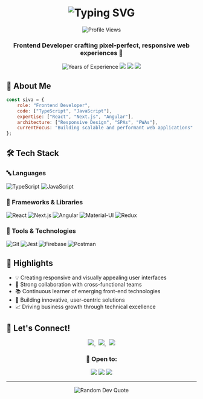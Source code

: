 <h1 align="center">
  <img src="https://readme-typing-svg.herokuapp.com?font=Fira+Code&weight=500&size=40&pause=1000&color=2196F3&center=true&vCenter=true&repeat=false&width=500&height=70&lines=Sivaramakrishnan+S" alt="Typing SVG" />
</h1>

<div align="center">
  <img src="https://komarev.com/ghpvc/?username=sivaram-portfolio&style=flat-square&color=blue" alt="Profile Views"/>
</div>

<h3 align="center">Frontend Developer crafting pixel-perfect, responsive web experiences 🚀</h3>

<p align="center">
  <img src="https://img.shields.io/badge/Experience-2.9%2B%20Years-blue?style=for-the-badge" alt="Years of Experience"/>
  <a href="https://sivaramakrishnan-portfolio.web.app/"><img src="https://img.shields.io/badge/Portfolio-000000?style=for-the-badge&logo=About.me&logoColor=white"/></a>
  <a href="https://www.linkedin.com/in/sivaramakrishnan-s-b63144161/"><img src="https://img.shields.io/badge/LinkedIn-0077B5?style=for-the-badge&logo=linkedin&logoColor=white"/></a>
  <a href="mailto:skrishnan771@gmail.com"><img src="https://img.shields.io/badge/Gmail-D14836?style=for-the-badge&logo=gmail&logoColor=white"/></a>
</p>

## 💫 About Me

```javascript
const siva = {
    role: "Frontend Developer",
    code: ["TypeScript", "JavaScript"],
    expertise: ["React", "Next.js", "Angular"],
    architecture: ["Responsive Design", "SPAs", "PWAs"],
    currentFocus: "Building scalable and performant web applications"
};
```


## 🛠️ Tech Stack

### 🔤 Languages
![TypeScript](https://img.shields.io/badge/TypeScript-007ACC?style=for-the-badge&logo=typescript&logoColor=white)
![JavaScript](https://img.shields.io/badge/JavaScript-F7DF1E?style=for-the-badge&logo=javascript&logoColor=black)

### 🎨 Frameworks & Libraries
![React](https://img.shields.io/badge/React-20232A?style=for-the-badge&logo=react&logoColor=61DAFB)
![Next.js](https://img.shields.io/badge/Next.js-000000?style=for-the-badge&logo=next.js&logoColor=white)
![Angular](https://img.shields.io/badge/Angular-DD0031?style=for-the-badge&logo=angular&logoColor=white)
![Material-UI](https://img.shields.io/badge/MUI-0081CB?style=for-the-badge&logo=mui&logoColor=white)
![Redux](https://img.shields.io/badge/Redux-593D88?style=for-the-badge&logo=redux&logoColor=white)

### 🔧 Tools & Technologies
![Git](https://img.shields.io/badge/Git-F05032?style=for-the-badge&logo=git&logoColor=white)
![Jest](https://img.shields.io/badge/Jest-C21325?style=for-the-badge&logo=jest&logoColor=white)
![Firebase](https://img.shields.io/badge/Firebase-FFCA28?style=for-the-badge&logo=firebase&logoColor=black)
![Postman](https://img.shields.io/badge/Postman-FF6C37?style=for-the-badge&logo=postman&logoColor=white)

## 🌟 Highlights

- 💡 Creating responsive and visually appealing user interfaces
- 🤝 Strong collaboration with cross-functional teams
- 📚 Continuous learner of emerging front-end technologies
- 🎯 Building innovative, user-centric solutions
- 📈 Driving business growth through technical excellence

## 🤝 Let's Connect!

<div align="center">
  <a href="mailto:skrishnan771@gmail.com">
    <img src="https://img.shields.io/badge/Email_Me-Let's_Chat!-D14836?style=for-the-badge&logo=gmail&logoColor=white"/>
  </a>
  &nbsp;
  <a href="https://www.linkedin.com/in/sivaramakrishnan-s-b63144161/">
    <img src="https://img.shields.io/badge/LinkedIn-Let's_Connect!-0077B5?style=for-the-badge&logo=linkedin&logoColor=white"/>
  </a>
  &nbsp;
  <a href="https://sivaramakrishnan-portfolio.web.app/">
    <img src="https://img.shields.io/badge/Portfolio-View_My_Work!-000000?style=for-the-badge&logo=About.me&logoColor=white"/>
  </a>
</div>

<div align="center">
  <h3>💼 Open to:</h3>
  <p>
    <img src="https://img.shields.io/badge/Frontend_Development-Projects-success?style=for-the-badge"/>
    <img src="https://img.shields.io/badge/Exciting-Opportunities-blue?style=for-the-badge"/>
    <img src="https://img.shields.io/badge/Tech-Collaborations-orange?style=for-the-badge"/>
  </p>
</div>

---
<p align="center">
  <img src="https://quotes-github-readme.vercel.app/api?type=horizontal&theme=tokyonight" alt="Random Dev Quote"/>
</p>
